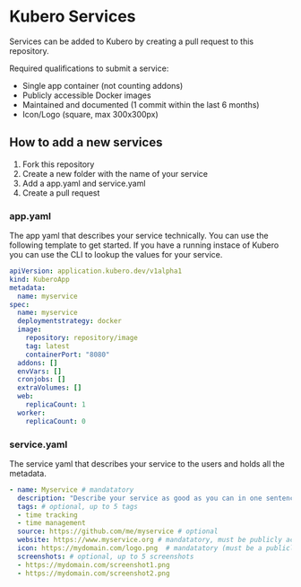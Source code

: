 # Kubero Services

Services can be added to Kubero by creating a pull request to this repository.

Required qualifications to submit a service:
- Single app container (not counting addons)
- Publicly accessible Docker images
- Maintained and documented (1 commit within the last 6 months)
- Icon/Logo (square, max 300x300px)

## How to add a new services

1) Fork this repository
2) Create a new folder with the name of your service
3) Add a app.yaml and service.yaml
4) Create a pull request

### app.yaml
The app yaml that describes your service technically. You can use the following template to get started.
If you have a running instace of Kubero you can use the CLI to lookup the values for your service.
```yaml
apiVersion: application.kubero.dev/v1alpha1
kind: KuberoApp
metadata:
  name: myservice
spec:
  name: myservice
  deploymentstrategy: docker
  image:
    repository: repository/image
    tag: latest
    containerPort: "8080"
  addons: []
  envVars: []
  cronjobs: []
  extraVolumes: []
  web:
    replicaCount: 1
  worker:
    replicaCount: 0
```

### service.yaml
The service yaml that describes your service to the users and holds all the metadata.
```yaml
- name: Myservice # mandatatory
  description: "Describe your service as good as you can in one sentence (max 140 characters)"  # mandatatory
  tags: # optional, up to 5 tags
  - time tracking
  - time management
  source: https://github.com/me/myservice # optional
  website: https://www.myservice.org # mandatatory, must be publicly accessible, might be the same as source
  icon: https://mydomain.com/logo.png  # mandatatory (must be a publicly accesible a URL, square, max 300x300px)
  screenshots: # optional, up to 5 screenshots
  - https://mydomain.com/screenshot1.png
  - https://mydomain.com/screenshot2.png
```
